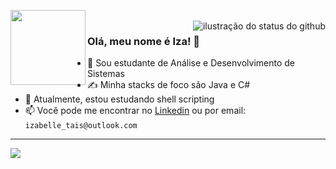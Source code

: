 <img align='left' src="https://github.com/user-attachments/assets/963d224a-b260-44aa-8fea-366c1ee7e2fb" width=120px><br>
<img align='right' src="https://github-readme-stats.vercel.app/api/top-langs?username=izab3lle&show_icons=true&theme=dracula&cache_seconds=2300" alt="ilustração do status do github">

### Olá, meu nome é Iza! 👋

- 📖 Sou estudante de Análise e Desenvolvimento de Sistemas
- ✍️ Minha stacks de foco são Java e C#
- 🌱 Atualmente, estou estudando shell scripting
- 📫 Você pode me encontrar no [Linkedin](https://www.linkedin.com/in/izabelle-tais) ou por email: ``izabelle_tais@outlook.com``

---

<p align="left">
  <a href="https://skillicons.dev">
    <img src="https://skillicons.dev/icons?i=c,cs,java,html,css,js,py,dotnet,linux" />
  </a>
</p>
